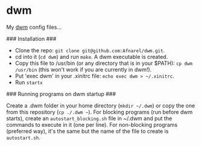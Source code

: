 dwm
===

My [dwm](http://dwm.suckless.org/) config files...

### Installation ###

  * Clone the repo: `git clone git@github.com:Afnarel/dwm.git`.
  * cd into it (`cd dwm`) and run `make`. A dwm executable is created.
  * Copy this file to /usr/bin (or any directory that is in your $PATH): `cp dwm /usr/bin` (this won't work if you are currently in dwm!).
  * Put 'exec dwm' in your .xinitrc file: `echo exec dwm > ~/.xinitrc`.
  * Run `startx`

### Running programs on dwm startup ###

Create a .dwm folder in your home directory (`mkdir ~/.dwm`) or copy the one from this repository (`cp ./.dwm ~`).
For blocking programs (run before dwm starts), create an `autostart_blocking.sh` file in ~/.dwm and put the commands to execute in it (one per line). For non-blocking programs (preferred way), it's the same but the name of the file to create is `autostart.sh`.
